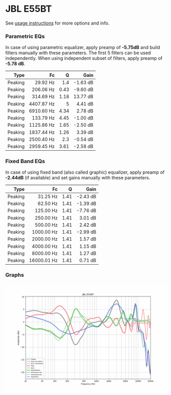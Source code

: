 # JBL E55BT
See [usage instructions](https://github.com/jaakkopasanen/AutoEq#usage) for more options and info.

### Parametric EQs
In case of using parametric equalizer, apply preamp of **-5.75dB** and build filters manually
with these parameters. The first 5 filters can be used independently.
When using independent subset of filters, apply preamp of **-5.78 dB**.

| Type    | Fc         |    Q | Gain     |
|--------:|-----------:|-----:|---------:|
| Peaking | 29.92 Hz   | 1.4  | -1.63 dB |
| Peaking | 206.06 Hz  | 0.43 | -9.60 dB |
| Peaking | 314.69 Hz  | 1.18 | 13.77 dB |
| Peaking | 4407.87 Hz | 5    | 4.41 dB  |
| Peaking | 6910.60 Hz | 4.34 | 2.78 dB  |
| Peaking | 133.79 Hz  | 4.45 | -1.00 dB |
| Peaking | 1125.86 Hz | 1.65 | -2.50 dB |
| Peaking | 1837.44 Hz | 1.26 | 3.39 dB  |
| Peaking | 2500.40 Hz | 2.3  | -0.54 dB |
| Peaking | 2959.45 Hz | 3.61 | -2.58 dB |

### Fixed Band EQs
In case of using fixed band (also called graphic) equalizer, apply preamp of **-2.44dB**
(if available) and set gains manually with these parameters.

| Type    | Fc          |    Q | Gain     |
|--------:|------------:|-----:|---------:|
| Peaking | 31.25 Hz    | 1.41 | -2.43 dB |
| Peaking | 62.50 Hz    | 1.41 | -1.39 dB |
| Peaking | 125.00 Hz   | 1.41 | -7.76 dB |
| Peaking | 250.00 Hz   | 1.41 | 3.01 dB  |
| Peaking | 500.00 Hz   | 1.41 | 2.42 dB  |
| Peaking | 1000.00 Hz  | 1.41 | -2.99 dB |
| Peaking | 2000.00 Hz  | 1.41 | 1.57 dB  |
| Peaking | 4000.00 Hz  | 1.41 | 1.15 dB  |
| Peaking | 8000.00 Hz  | 1.41 | 1.27 dB  |
| Peaking | 16000.01 Hz | 1.41 | 0.71 dB  |

### Graphs
![](./JBL%20E55BT.png)